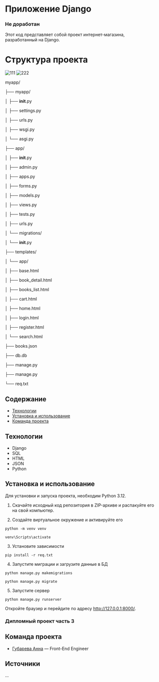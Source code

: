 
# Приложение Django

### Не доработан

Этот код представляет собой проект интернет-магазина, разработанный на Django.

# Структура проекта


![111](https://github.com/user-attachments/assets/0760d9e9-5a94-4b41-bca8-217f2f1c80fc)
![222](https://github.com/user-attachments/assets/d2d5e616-99a7-432f-99dc-d072ee433da2)


myapp/

├── myapp/

│   ├── __init__.py

│   ├── settings.py

│   ├── urls.py

│   ├── wsgi.py

│   └── asgi.py

├── app/

│   ├── __init__.py

│   ├── admin.py

│   ├── apps.py

│   ├── forms.py

│   ├── models.py

│   ├── views.py

│   ├── tests.py

│   ├── urls.py

│   └── migrations/

│       └── __init__.py

├── templates/

│   └── app/

│       ├── base.html

│       ├── book_detail.html

│       ├── books_list.html

│       ├── cart.html

│       ├── home.html

│       ├── login.html

│       ├── register.html

│       └── search.html

├── books.json

├── db.db

├── manage.py

├── manage.py

└── req.txt


## Содержание
- [Технологии](#технологии)
- [Установка и использование]()
- [Команда проекта](#команда-проекта)

## Технологии
- Django
- SQL
- HTML
- JSON
- Python

## Установка и использование

Для установки и запуска проекта, необходим Python 3.12.

1. Скачайте исходный код репозитория в ZIP-архиве и распакуйте его на свой компьютер.

2. Создайте виртуальное окружение и активируйте его
```
python -m venv venv

venv\Scripts\activate
```
3. Установите зависимости
```
pip install -r req.txt
```
4. Запустите миграции и загрузите данные в БД
```
python manage.py makemigrations 

python manage.py migrate
```
5. Запустите сервер
```
python manage.py runserver
```
Откройте браузер и перейдите по адресу http://127.0.0.1:8000/.


### Дипломный проект часть 3


## Команда проекта

- [Губарева Анна](https://github.com/nyzlo4ka) — Front-End Engineer

## Источники
... 
